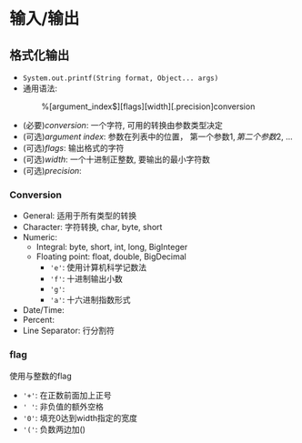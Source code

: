 # 输入/输出

## 格式化输出

- `System.out.printf(String format, Object... args)`
- 通用语法:

&emsp;&emsp;&emsp;&emsp;%[argument_index$][flags][width][.precision]conversion

- (必要)*conversion*: 一个字符, 可用的转换由参数类型决定
- (可选)*argument index*: 参数在列表中的位置， 第一个参数1$, 第二个参数2$, ...
- (可选)*flags*: 输出格式的字符
- (可选)*width*: 一个十进制正整数, 要输出的最小字符数
- (可选)*precision*: 

### Conversion

- General: 适用于所有类型的转换
- Character: 字符转换, char, byte, short
- Numeric: 
  - Integral: byte, short, int, long, BigInteger
  - Floating point: float, double, BigDecimal
    - `'e'`: 使用计算机科学记数法
    - `'f'`: 十进制输出小数
    - `'g'`: 
    - `'a'`: 十六进制指数形式
- Date/Time: 
- Percent: 
- Line Separator: 行分割符

### flag

使用与整数的flag

- `'+'`: 在正数前面加上正号
- `' '`: 非负值的额外空格
- `'0'`: 填充0达到width指定的宽度
- `'('`: 负数两边加()